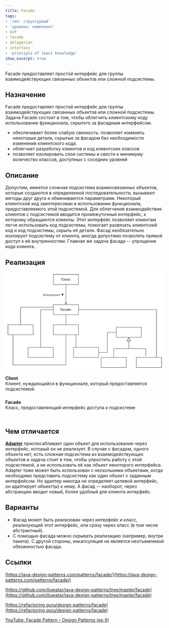 ```yaml
---
title: Facade
tags:
- 'тип: структурный'
- 'уровень: компонент'
- GoF
- facade
- delegation
- interface
- 'principle of least knowledge'
show_excerpt: true
---
```


Facade предоставляет простой интерфейс для группы взаимодействующих связанных
объектов или сложной подсистемы.

<!--more-->

<style>
    .wrap {
        padding-bottom: 25px;
    }
</style>

## Назначение
Facade предоставляет простой интерфейс для группы взаимодействующих связанных
объектов или сложной подсистемы. Задача Facade состоит в том, чтобы облегчить
клиентскому коду использование функционала, скрытого за фасадным интерфейсом.

* обеспечивает более слабую связность: позволяет изменять некоторые детали,
  скрытые за фасадом без необходимости изменения клиентского кода.
* облегчает разработку клиентов и код клиентских классов
* позволяет изолировать слои системы и свести к минимуму количество классов,
доступных с соседних уровней


## Описание

Допустим, имеется сложная подсистема взаимосвязанных объектов, которые создаются
в определенной последовательности, вызывают методы друг друга и обмениваются
параметрами. Некоторый клиентский код заинтересован в использовании функционала,
предоставляемого этой подсистемой. Для облегчения взаимодействия клиентов с
подсистемой вводится промежуточный интерфейс, к которому обращаются клиенты.
Этот интерфейс позволяет клиентам легче использовать код подсистемы, помогает
развязать клиентский код и код подсистемы, скрыть её детали. Фасад необязательно
изолирует подсистему от клиента, иногда допустимо позволять прямой доступ к
её внутренностям. Главная же задача фасада -- упрощение кода клиента.

## Реализация

<p align="center">
  <img src="/assets/images/facade/facade-class-diagram.png" />
</p>

<div class="grid grid--px-0">
  <div class="cell cell--lg-1 cell--3"><b>Client</b></div>
  <div class="cell cell--lg-12 wrap">Клиент, нуждающийся в функционале, который предоставляется подсистемой.</div>

  <div class="cell cell--lg-1 cell--3"><b>Facade</b></div>
  <div class="cell cell--lg-12 wrap">Класс, предоставляющий интерфейс доступа к подсистеме</div>

</div>

## Чем отличается
**[Adapter](2021/01/24/adapter.html)** приспосабливает *один* объект для
использования через интерфейс, который он не реализует. В случае с фасадом, одного
объекта нет, есть сложная подсистема из взаимодействующих объектов и задача стоит
в том, чтобы упростить работу с этой подсистемой, а не использовать её как объект
некоторого интерфейса. Adapter тоже может быть использован с несколькими объектами,
когда необходимо представить подсистему как один объект с заданным интерфейсом.
Но адаптер никогда не определяет целевой интерфейс, он адаптирует объект(ы)
к нему. А фасад -- наоборот, через абстракцию вводит новый, более удобный для клиента интерфейс.


## Варианты
* Фасад может быть реализован через интерфейс и класс, реализующий этот интерфейс,
или сразу через класс (в том числе абстрактный).
* С помощью фасада можно скрывать реализацию (например, внутри пакета). С другой
стороны, инкапсуляция не является неотъемлемой обязанностью фасада.

## Ссылки
[https://java-design-patterns.com/patterns/facade/](https://java-design-patterns.com/patterns/facade/)

[https://github.com/iluwatar/java-design-patterns/tree/master/facade](https://github.com/iluwatar/java-design-patterns/tree/master/facade)

[https://refactoring.guru/design-patterns/facade](https://refactoring.guru/design-patterns/facade)

[YouTube: Facade Pattern – Design Patterns (ep 9)](https://www.youtube.com/watch?v=K4FkHVO5iac&list=PLrhzvIcii6GNjpARdnO4ueTUAVR9eMBpc&index=9)
